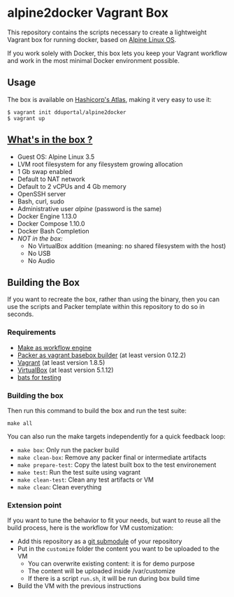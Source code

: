 # alpine2docker Vagrant Box

This repository contains the scripts necessary to create a lightweight Vagrant box for running docker, based on [Alpine Linux OS](https://alpinelinux.org/).

If you work solely with Docker, this box lets you keep your Vagrant workflow and work in the most minimal Docker environment possible.

## Usage

The box is available on [Hashicorp's Atlas](https://atlas.hashicorp.com/dduportal/boxes/alpinedocker), making it very easy to use it:

```
$ vagrant init dduportal/alpine2docker
$ vagrant up
```

## [What's in the box ?](https://www.youtube.com/watch?v=1giVzxyoclE)

* Guest OS: Alpine Linux 3.5
* LVM root filesystem for any filesystem growing allocation
* 1 Gb swap enabled
* Default to NAT network
* Default to 2 vCPUs and 4 Gb memory
* OpenSSH server
* Bash, curl, sudo
* Administrative user *alpine* (password is the same)
* Docker Engine 1.13.0
* Docker Compose 1.10.0
* Docker Bash Completion
* *NOT in the box:*
  - No VirtualBox addition (meaning: no shared filesystem with the host)
  - No USB
  - No Audio


## Building the Box

If you want to recreate the box, rather than using the binary, then
you can use the scripts and Packer template within this repository to
do so in seconds.

### Requirements

* [Make as workflow engine](http://www.gnu.org/software/make/)
* [Packer as vagrant basebox builder](http://www.packer.io) (at least version 0.12.2)
* [Vagrant](http://vagrantup.com) (at least version 1.8.5)
* [VirtualBox](http://www.virtualbox.org) (at least version 5.1.12)
* [bats for testing](https://github.com/sstephenson/bats)

### Building the box

Then run this command to build the box and run the test suite:

```
make all
```

You can also run the make targets independently
for a quick feedback loop:

* `make box`: Only run the packer build
* `make clean-box`: Remove any packer final or intermediate artifacts
* `make prepare-test`: Copy the latest built box to the test environement
* `make test`: Run the test suite using vagrant
* `make clean-test`: Clean any test artifacts or VM
* `make clean`: Clean everything

### Extension point

If you want to tune the behavior to fit your needs,
but want to reuse all the build process, here is the workflow
for VM customization:

* Add this repository as a
[git submodule](https://git-scm.com/docs/git-submodule)
of your repository
* Put in the `customize` folder the content you want to be uploaded to the VM
  - You can overwrite existing content: it is for demo purpose
  - The content will be uploaded inside /var/customize
  - If there is a script `run.sh`, it will be run during box build time
* Build the VM with the previous instructions
